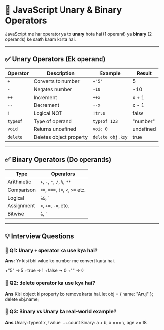 # 🧠 JavaScript Unary & Binary Operators

JavaScript me har operator ya to **unary** hota hai (1 operand) ya **binary** (2 operands) ke saath kaam karta hai.

---

## ✅ Unary Operators (Ek operand)

| Operator   | Description                    | Example      | Result     |
|------------|--------------------------------|--------------|------------|
| `+`        | Converts to number             | `+"5"`       | 5          |
| `-`        | Negates number                 | `-10`        | -10        |
| `++`       | Increment                      | `++x`        | x + 1      |
| `--`       | Decrement                      | `--x`        | x - 1      |
| `!`        | Logical NOT                    | `!true`      | false      |
| `typeof`   | Type of operand                | `typeof 123` | "number"   |
| `void`     | Returns undefined              | `void 0`     | undefined  |
| `delete`   | Deletes object property        | `delete obj.key` | true   |

---

## ✅ Binary Operators (Do operands)

| Type              | Operators                          |
|-------------------|-------------------------------------|
| Arithmetic        | `+`, `-`, `*`, `/`, `%`, `**`       |
| Comparison        | `==`, `===`, `!=`, `<`, `>=` etc.   |
| Logical           | `&&`, `||`                          |
| Assignment        | `=`, `+=`, `-=`, etc.               |
| Bitwise           | `&`, `|`, `^`, `<<`, `>>`           |

---

## 💡 Interview Questions

### 🔸 Q1: Unary `+` operator ka use kya hai?
**Ans:** Ye kisi bhi value ko number me convert karta hai.

+"5" → 5
+true → 1
+false → 0
+"" → 0

### 🔸 Q2: delete operator ka use kya hai?
**Ans**
Kisi object ki property ko remove karta hai.
let obj = { name: "Anuj" };
delete obj.name;

### 🔸 Q3: Binary vs Unary ka real-world example?
**Ans**
Unary: typeof x, !value, ++count
Binary: a + b, x === y, age >= 18


```js
